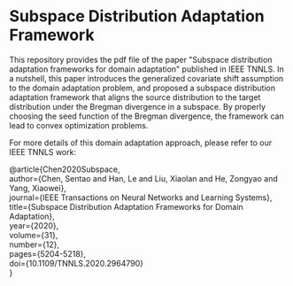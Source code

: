 # Subspace Distribution Adaptation Framework

This repository provides the pdf file of the paper "Subspace distribution adaptation frameworks for domain adaptation" published in IEEE TNNLS.
In a nutshell, this paper introduces the generalized covariate shift assumption to the domain adaptation problem, and proposed a subspace distribution adaptation framework that aligns the source distribution to the target distribution under the Bregman divergence in a subspace. By properly choosing the seed function of the Bregman divergence, the framework can lead to convex optimization problems.


For more details of this domain adaptation approach,  please refer to our IEEE TNNLS work: 

@article{Chen2020Subspace,  
  author={Chen, Sentao and Han, Le and Liu, Xiaolan and He, Zongyao and Yang, Xiaowei},  
  journal={IEEE Transactions on Neural Networks and Learning Systems},   
  title={Subspace Distribution Adaptation Frameworks for Domain Adaptation},   
  year={2020},  
  volume={31},  
  number={12},  
  pages={5204-5218},  
  doi={10.1109/TNNLS.2020.2964790}  
  }
